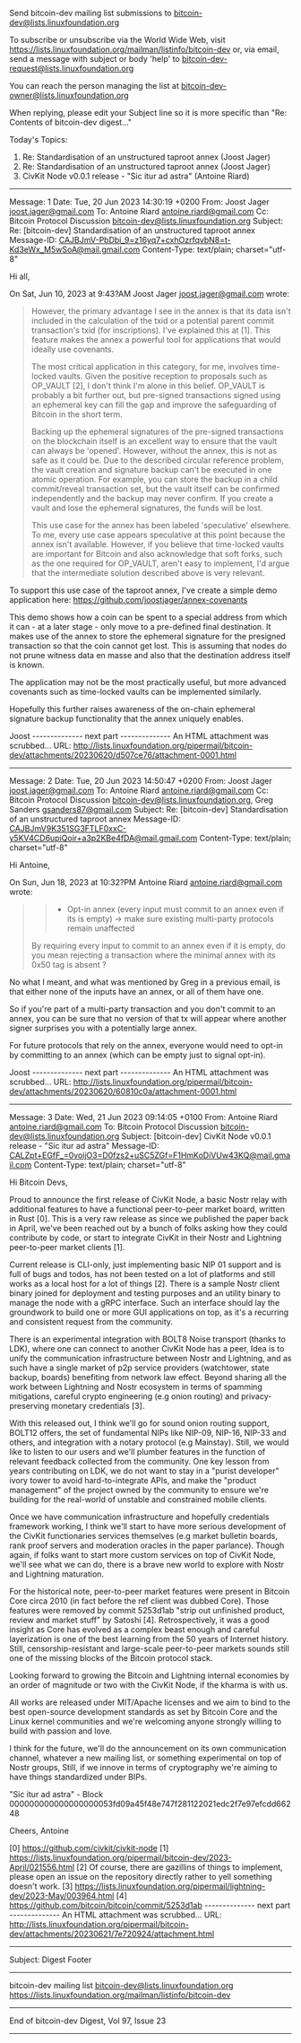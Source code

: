 Send bitcoin-dev mailing list submissions to
	bitcoin-dev@lists.linuxfoundation.org

To subscribe or unsubscribe via the World Wide Web, visit
	https://lists.linuxfoundation.org/mailman/listinfo/bitcoin-dev
or, via email, send a message with subject or body 'help' to
	bitcoin-dev-request@lists.linuxfoundation.org

You can reach the person managing the list at
	bitcoin-dev-owner@lists.linuxfoundation.org

When replying, please edit your Subject line so it is more specific
than "Re: Contents of bitcoin-dev digest..."


Today's Topics:

   1. Re: Standardisation of an unstructured taproot annex (Joost Jager)
   2. Re: Standardisation of an unstructured taproot annex (Joost Jager)
   3. CivKit Node v0.0.1 release - "Sic itur ad astra" (Antoine Riard)


----------------------------------------------------------------------

Message: 1
Date: Tue, 20 Jun 2023 14:30:19 +0200
From: Joost Jager <joost.jager@gmail.com>
To: Antoine Riard <antoine.riard@gmail.com>
Cc: Bitcoin Protocol Discussion
	<bitcoin-dev@lists.linuxfoundation.org>
Subject: Re: [bitcoin-dev] Standardisation of an unstructured taproot
	annex
Message-ID:
	<CAJBJmV-PbDbi_9=z16yq7+cxhOzrfqvbN8=t-Kd3eWx_M5wSoA@mail.gmail.com>
Content-Type: text/plain; charset="utf-8"

Hi all,

On Sat, Jun 10, 2023 at 9:43?AM Joost Jager <joost.jager@gmail.com> wrote:

> However, the primary advantage I see in the annex is that its data isn't
> included in the calculation of the txid or a potential parent commit
> transaction's txid (for inscriptions). I've explained this at [1]. This
> feature makes the annex a powerful tool for applications that would ideally
> use covenants.
>
> The most critical application in this category, for me, involves
> time-locked vaults. Given the positive reception to proposals such as
> OP_VAULT [2], I don't think I'm alone in this belief. OP_VAULT is probably
> a bit further out, but pre-signed transactions signed using an ephemeral
> key can fill the gap and improve the safeguarding of Bitcoin in the short
> term.
>
> Backing up the ephemeral signatures of the pre-signed transactions on the
> blockchain itself is an excellent way to ensure that the vault can always
> be 'opened'. However, without the annex, this is not as safe as it could
> be. Due to the described circular reference problem, the vault creation and
> signature backup can't be executed in one atomic operation. For example,
> you can store the backup in a child commit/reveal transaction set, but the
> vault itself can be confirmed independently and the backup may never
> confirm. If you create a vault and lose the ephemeral signatures, the funds
> will be lost.
>
> This use case for the annex has been labeled 'speculative' elsewhere. To
> me, every use case appears speculative at this point because the annex
> isn't available. However, if you believe that time-locked vaults are
> important for Bitcoin and also acknowledge that soft forks, such as the one
> required for OP_VAULT, aren't easy to implement, I'd argue that the
> intermediate solution described above is very relevant.
>

To support this use case of the taproot annex, I've create a simple demo
application here: https://github.com/joostjager/annex-covenants

This demo shows how a coin can be spent to a special address from which it
can - at a later stage - only move to a pre-defined final destination. It
makes use of the annex to store the ephemeral signature for the presigned
transaction so that the coin cannot get lost. This is assuming that nodes
do not prune witness data en masse and also that the destination address
itself is known.

The application may not be the most practically useful, but more advanced
covenants such as time-locked vaults can be implemented similarly.

Hopefully this further raises awareness of the on-chain ephemeral signature
backup functionality that the annex uniquely enables.

Joost
-------------- next part --------------
An HTML attachment was scrubbed...
URL: <http://lists.linuxfoundation.org/pipermail/bitcoin-dev/attachments/20230620/d507ce76/attachment-0001.html>

------------------------------

Message: 2
Date: Tue, 20 Jun 2023 14:50:47 +0200
From: Joost Jager <joost.jager@gmail.com>
To: Antoine Riard <antoine.riard@gmail.com>
Cc: Bitcoin Protocol Discussion
	<bitcoin-dev@lists.linuxfoundation.org>, Greg Sanders
	<gsanders87@gmail.com>
Subject: Re: [bitcoin-dev] Standardisation of an unstructured taproot
	annex
Message-ID:
	<CAJBJmV9K351SG3FTLF0xxC-y5KV4CD6upiQoir+a3p2KBe4fDA@mail.gmail.com>
Content-Type: text/plain; charset="utf-8"

Hi Antoine,

On Sun, Jun 18, 2023 at 10:32?PM Antoine Riard <antoine.riard@gmail.com>
wrote:

> > * Opt-in annex (every input must commit to an annex even if its is
> empty) -> make sure existing multi-party protocols remain unaffected
>
> By requiring every input to commit to an annex even if it is empty, do you
> mean rejecting a transaction where the minimal annex with its 0x50 tag is
> absent ?
>

No what I meant, and what was mentioned by Greg in a previous email, is
that either none of the inputs have an annex, or all of them have one.

So if you're part of a multi-party transaction and you don't commit to an
annex, you can be sure that no version of that tx will appear where another
signer surprises you with a potentially large annex.

For future protocols that rely on the annex, everyone would need to opt-in
by committing to an annex (which can be empty just to signal opt-in).

Joost
-------------- next part --------------
An HTML attachment was scrubbed...
URL: <http://lists.linuxfoundation.org/pipermail/bitcoin-dev/attachments/20230620/60810c0a/attachment-0001.html>

------------------------------

Message: 3
Date: Wed, 21 Jun 2023 09:14:05 +0100
From: Antoine Riard <antoine.riard@gmail.com>
To: Bitcoin Protocol Discussion
	<bitcoin-dev@lists.linuxfoundation.org>
Subject: [bitcoin-dev] CivKit Node v0.0.1 release - "Sic itur ad
	astra"
Message-ID:
	<CALZpt+EGfF_=0voijO3=D0fzs2+uSC5ZGf=F1HmKoDiVUw43KQ@mail.gmail.com>
Content-Type: text/plain; charset="utf-8"

Hi Bitcoin Devs,

Proud to announce the first release of CivKit Node, a basic Nostr relay
with additional features to have a functional peer-to-peer market board,
written in Rust [0]. This is a very raw release as since we published the
paper back in April, we've been reached out by a bunch of folks asking how
they could contribute by code, or start to integrate CivKit in their Nostr
and Lightning peer-to-peer market clients [1].

Current release is CLI-only, just implementing basic NIP 01 support and is
full of bugs and todos, has not been tested on a lot of platforms and still
works as a local host for a lot of things [2]. There is a sample Nostr
client binary joined for deployment and testing purposes and an utility
binary to manage the node with a gRPC interface. Such an interface should
lay the groundwork to build one or more GUI applications on top, as it's a
recurring and consistent request from the community.

There is an experimental integration with BOLT8 Noise transport (thanks to
LDK), where one can connect to another CivKit Node has a peer, Idea is to
unify the communication infrastructure between Nostr and Lightning, and as
such have a single market of p2p service providers (watchtower, state
backup, boards) benefiting from network law effect. Beyond sharing all the
work between Lightning and Nostr ecosystem in terms of spamming
mitigations, careful crypto engineering (e.g onion routing) and
privacy-preserving monetary credentials [3].

With this released out, I think we'll go for sound onion routing support,
BOLT12 offers, the set of fundamental NIPs like NIP-09, NIP-16, NIP-33 and
others, and integration with a notary protocol (e.g Mainstay). Still, we
would like to listen to our users and we'll plumber features in the
function of relevant feedback collected from the community. One key lesson
from years contributing on LDK, we do not want to stay in a "purist
developer" ivory tower to avoid hard-to-integrate APIs, and make the
"product management" of the project owned by the community to ensure we're
building for the real-world of unstable and constrained mobile clients.

Once we have communication infrastructure and hopefully credentials
framework working, I think we'll start to have more serious development of
the CivKit functionaries services themselves (e.g market bulletin boards,
rank proof servers and moderation oracles in the paper parlance). Though
again, if folks want to start more custom services on top of CivKit Node,
we'll see what we can do, there is a brave new world to explore with Nostr
and Lightning maturation.

For the historical note, peer-to-peer market features were present in
Bitcoin Core circa 2010 (in fact before the ref client was dubbed Core).
Those features were removed by commit 5253d1ab "strip out unfinished
product, review and market stuff" by Satoshi [4]. Retrospectively, it was a
good insight as Core has evolved as a complex beast enough and careful
layerization is one of the best learning from the 50 years of Internet
history. Still, censorship-resistant and large-scale peer-to-peer markets
sounds still one of the missing blocks of the Bitcoin protocol stack.

Looking forward to growing the Bitcoin and Lightning internal economies by
an order of magnitude or two with the CivKit Node, if the kharma is with us.

All works are released under MIT/Apache licenses and we aim to bind to the
best open-source development standards as set by Bitcoin Core and the Linux
kernel communities and we're welcoming anyone strongly willing to build
with passion and love.

I think for the future, we'll do the announcement on its own communication
channel, whatever a new mailing list, or something experimental on top of
Nostr groups, Still, if we innove in terms of cryptography we're aiming to
have things standardized under BIPs.

"Sic itur ad astra" -
Block 000000000000000000053fd09a45f48e747f281122021edc2f7e97efcdd66248

Cheers,
Antoine

[0] https://github.com/civkit/civkit-node
[1]
https://lists.linuxfoundation.org/pipermail/bitcoin-dev/2023-April/021556.html
[2] Of course, there are gazillins of things to implement, please open an
issue on the repository directly rather to yell something doesn't work.
[3]
https://lists.linuxfoundation.org/pipermail/lightning-dev/2023-May/003964.html
[4] https://github.com/bitcoin/bitcoin/commit/5253d1ab
-------------- next part --------------
An HTML attachment was scrubbed...
URL: <http://lists.linuxfoundation.org/pipermail/bitcoin-dev/attachments/20230621/7e720924/attachment.html>

------------------------------

Subject: Digest Footer

_______________________________________________
bitcoin-dev mailing list
bitcoin-dev@lists.linuxfoundation.org
https://lists.linuxfoundation.org/mailman/listinfo/bitcoin-dev


------------------------------

End of bitcoin-dev Digest, Vol 97, Issue 23
*******************************************
